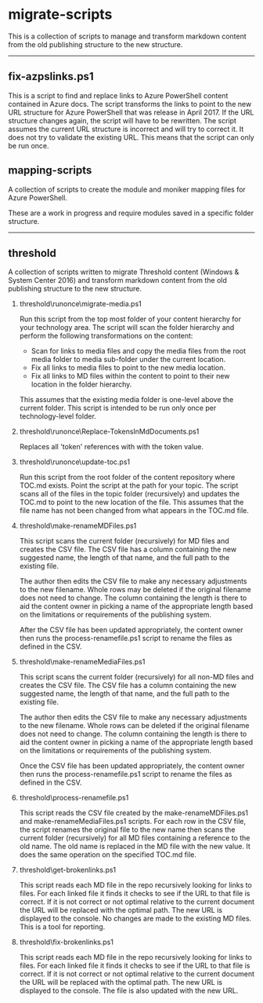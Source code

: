 # migrate-scripts

This is a collection of scripts to manage and transform markdown content from the old publishing
structure to the new structure.

***
## fix-azpslinks.ps1

This is a script to find and replace links to Azure PowerShell content contained in Azure docs. The
script transforms the links to point to the new URL structure for Azure PowerShell that was release
in April 2017. If the URL structure changes again, the script will have to be rewritten. The script
assumes the current URL structure is incorrect and will try to correct it. It does not try to
validate the existing URL. This means that the script can only be run once.

## mapping-scripts

A collection of scripts to create the module and moniker mapping files for Azure PowerShell.

These are a work in progress and require modules saved in a specific folder structure.

***

## threshold

A collection of scripts written to migrate Threshold content (Windows & System Center 2016) and
transform markdown content from the old publishing structure to the new structure.

1. threshold\runonce\migrate-media.ps1

    Run this script from the top most folder of your content hierarchy for your technology area. The
    script will scan the folder hierarchy and perform the following transformations on the content:

    - Scan for links to media files and copy the media files from the root media folder to media
    sub-folder under the current location.
    - Fix all links to media files to point to the new media location.
    - Fix all links to MD files within the content to point to their new location in the folder
    hierarchy.

    This assumes that the existing media folder is one-level above the current folder. This script
    is intended to be run only once per technology-level folder.

2. threshold\runonce\Replace-TokensInMdDocuments.ps1

    Replaces all 'token' references with with the token value.

3. threshold\runonce\update-toc.ps1

    Run this script from the root folder of the content repository where TOC.md exists. Point the
    script at the path for your topic. The script scans all of the files in the topic folder
    (recursively) and updates the TOC.md to point to the new location of the file. This assumes that
    the file name has not been changed from what appears in the TOC.md file.

4. threshold\make-renameMDFiles.ps1

    This script scans the current folder (recursively) for MD files and creates the CSV file. The
    CSV file has a column containing the new suggested name, the length of that name, and the full
    path to the existing file.

    The author then edits the CSV file to make any necessary adjustments to the new filename. Whole
    rows may be deleted if the original filename does not need to change. The column containing the
    length is there to aid the content owner in picking a name of the appropriate length based on
    the limitations or requirements of the publishing system.

    After the CSV file has been updated appropriately, the content owner then runs the
    process-renamefile.ps1 script to rename the files as defined in the CSV.

5. threshold\make-renameMediaFiles.ps1

    This script scans the current folder (recursively) for all non-MD files and creates the CSV file.
    The CSV file has a column containing the new suggested name, the length of that name, and the full
    path to the existing file.

    The author then edits the CSV file to make any necessary adjustments to the new filename. Whole
    rows can be deleted if the original filename does not need to change. The column containing the
    length is there to aid the content owner in picking a name of the appropriate length based on
    the limitations or requirements of the publishing system.

    Once the CSV file has been updated appropriately, the content owner then runs the
    process-renamefile.ps1 script to rename the files as defined in the CSV.

6. threshold\process-renamefile.ps1

    This script reads the CSV file created by the make-renameMDFiles.ps1 and make-renameMediaFiles.ps1
    scripts. For each row in the CSV file, the script renames the original file to the new name then
    scans the current folder (recursively) for all MD files containing a reference to the old name. The
    old name is replaced in the MD file with the new value. It does the same operation on the specified
    TOC.md file.

7. threshold\get-brokenlinks.ps1

    This script reads each MD file in the repo recursively looking for links to files. For each linked
    file it finds it checks to see if the URL to that file is correct. If it is not correct or not
    optimal relative to the current document the URL will be replaced with the optimal path. The new
    URL is displayed to the console. No changes are made to the existing MD files. This is a tool for
    reporting.

8. threshold\fix-brokenlinks.ps1

    This script reads each MD file in the repo recursively looking for links to files. For each linked
    file it finds it checks to see if the URL to that file is correct. If it is not correct or not
    optimal relative to the current document the URL will be replaced with the optimal path. The new
    URL is displayed to the console. The file is also updated with the new URL.